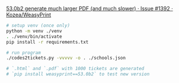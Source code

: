 [53.0b2 generate much larger PDF (and much slower) · Issue #1392 · Kozea/WeasyPrint](https://github.com/Kozea/WeasyPrint/issues/1392)

```sh
# setup venv (once only)
python -m venv ./venv
. ./venv/bin/activate
pip install -r requirements.txt

# run program
./codes2tickets.py -vvvvv -o . ./schools.json

# `.html` and `.pdf` with 1000 tickets are generated
# `pip install weasyprint==53.0b2` to test new version
```
